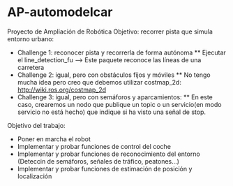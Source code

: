 # AP-automodelcar
Proyecto de Ampliación de Robótica
Objetivo: recorrer pista que simula entorno urbano:
* Challenge 1: reconocer pista y recorrerla de forma autónoma
  ** Ejecutar el line_detection_fu  --> Este paquete reconoce las líneas de una carretera
* Challenge 2: igual, pero con obstáculos fijos y móviles
  ** No tengo mucha idea pero creo que debemos utilizar costmap_2d:
  http://wiki.ros.org/costmap_2d
* Challenge 3: igual, pero con semáforos y aparcamientos:
  ** En este caso, crearemos un nodo que publique un topic o un servicio(en modo servicio no está hecho) que indique si ha visto una señal de stop. 

Objetivo del trabajo:
*  Poner en marcha el robot
*  Implementar y probar funciones de control del coche
*  Implementar y probar funciones de reconocimiento del entorno (Deteccin de semáforos, señales de tráfico, peatones...)
*  Implementar y probar funciones de estimación de posición y  localización
